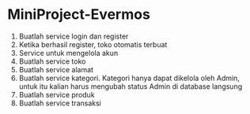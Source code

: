 # MiniProject-Evermos

1. Buatlah service login dan register
2. Ketika berhasil register, toko otomatis terbuat
3. Service untuk mengelola akun
4. Buatlah service toko
5. Buatlah service alamat
6. Buatlah service kategori. Kategori hanya dapat dikelola oleh Admin, untuk itu kalian
harus mengubah status Admin di database langsung
7. Buatlah service produk
8. Buatlah service transaksi
